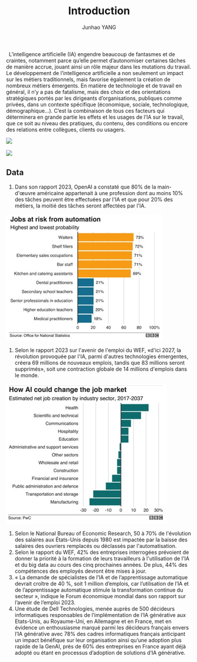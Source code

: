 ﻿---
layout: '../../layouts/MarkdownPost.astro'
title: 'Introduction'
pubDate: 2024-01-14
description: 'L’intelligence artificielle (IA) engendre beaucoup de fantasmes et de craintes'
author: 'Junhao YANG'
cover:
    url: 'https://github.com/gongshangzheng/blog/blob/main/src/pages/posts/Aspose.Words.e9b62fc6-0dcb-4e75-ab1e-618287887ee4.001.png?raw=true'
    square: 'https://github.com/gongshangzheng/blog/blob/main/src/pages/posts/Aspose.Words.e9b62fc6-0dcb-4e75-ab1e-618287887ee4.001.png?raw=true'
    alt: 'cover'
tags: ["Introduction"]
theme: 'light'
featured: false
---

` `L’intelligence artificielle (IA) engendre beaucoup de fantasmes et de craintes, notamment parce qu’elle permet d’autonomiser certaines tâches de manière accrue, jouant ainsi un rôle majeur dans les mutations du travail. Le développement de l’intelligence artificielle a non seulement un impact sur les métiers traditionnels, mais favorise également la création de nombreux métiers émergents. En matière de technologie et de travail en général, il n’y a pas de fatalisme, mais des choix et des orientations stratégiques portés par les dirigeants d’organisations, publiques comme privées, dans un contexte spécifique (économique, sociale, technologique, démographique…). C’est la combinaison de tous ces facteurs qui déterminera en grande partie les effets et les usages de l’IA sur le travail, que ce soit au niveau des pratiques, du contenu, des conditions ou encore des relations entre collègues, clients ou usagers. 

![](https://github.com/gongshangzheng/blog/blob/main/src/pages/posts/Aspose.Words.e9b62fc6-0dcb-4e75-ab1e-618287887ee4.001.png?raw=true)

![](https://github.com/gongshangzheng/blog/blob/main/src/pages/posts/Aspose.Words.e9b62fc6-0dcb-4e75-ab1e-618287887ee4.002.png?raw=true)
## **Data**
1) Dans son rapport 2023, OpenAI a constaté que 80% de la main-d'œuvre américaine appartenait à une profession dont au moins 10% des tâches peuvent être effectuées par l'IA et que pour 20% des métiers, la moitié des tâches seront affectées par l'IA.

![IMG_256](https://github.com/gongshangzheng/blog/blob/main/src/pages/posts/Aspose.Words.e9b62fc6-0dcb-4e75-ab1e-618287887ee4.003.jpeg?raw=true)

1) Selon le rapport 2023 sur l'avenir de l'emploi du WEF, «d'ici 2027, la révolution provoquée par l'IA, parmi d'autres technologies émergentes, créera 69 millions de nouveaux emplois, tandis que 83 millions seront supprimés», soit une contraction globale de 14 millions d'emplois dans le monde.

![IMG_256](https://github.com/gongshangzheng/blog/blob/main/src/pages/posts/Aspose.Words.e9b62fc6-0dcb-4e75-ab1e-618287887ee4.004.jpeg?raw=true)

1) Selon le National Bureau of Economic Research, 50 à 70% de l'évolution des salaires aux États-Unis depuis 1980 est impactée par la baisse des salaires des ouvriers remplacés ou déclassés par l'automatisation.
1) Selon le rapport du WEF, 42% des entreprises interrogées prévoient de donner la priorité à la formation de leurs travailleurs à l'utilisation de l'IA et du big data au cours des cinq prochaines années. De plus, 44% des compétences des employés devront être mises à jour.
1) « La demande de spécialistes de l’IA et de l’apprentissage automatique devrait croître de 40 %, soit 1 million d’emplois, car l’utilisation de l’IA et de l’apprentissage automatique stimule la transformation continue du secteur », indique le Forum économique mondial dans son rapport sur l’avenir de l’emploi 2023.
1) Une étude de Dell Technologies, menée auprès de 500 décideurs informatiques responsables de l’implémentation de l’IA générative aux Etats-Unis, au Royaume-Uni, en Allemagne et en France, met en évidence un enthousiasme marqué parmi les décideurs français envers l’IA générative avec 78% des cadres informatiques français anticipant un impact bénéfique sur leur organisation ainsi qu’une adoption plus rapide de la GenAI, près de 60% des entreprises en France ayant déjà adopté ou étant en processus d’adoption de solutions d’IA générative.
